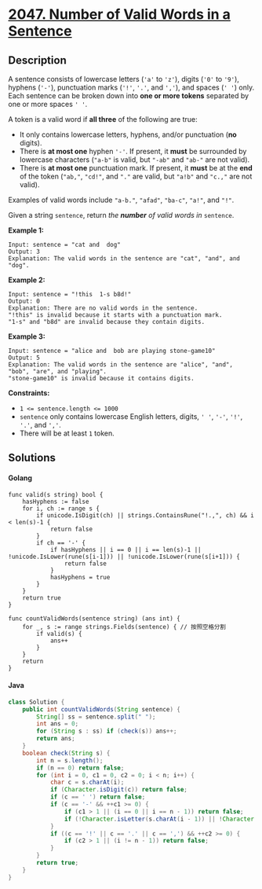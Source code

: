 # [2047. Number of Valid Words in a Sentence](https://leetcode-cn.com/problems/number-of-valid-words-in-a-sentence/)



## Description


A sentence consists of lowercase letters (`'a'` to `'z'`), digits (`'0'` to `'9'`), hyphens (`'-'`), punctuation marks (`'!'`, `'.'`, and `','`), and spaces (`' '`) only. Each sentence can be broken down into **one or more tokens** separated by one or more spaces `' '`.

A token is a valid word if **all three** of the following are true:

- It only contains lowercase letters, hyphens, and/or punctuation (**no** digits).
- There is **at most one** hyphen `'-'`. If present, it **must** be surrounded by lowercase characters (`"a-b"` is valid, but `"-ab"` and `"ab-"` are not valid).
- There is **at most one** punctuation mark. If present, it **must** be at the **end** of the token (`"ab,"`, `"cd!"`, and `"."` are valid, but `"a!b"` and `"c.,"` are not valid).

Examples of valid words include `"a-b."`, `"afad"`, `"ba-c"`, `"a!"`, and `"!"`.

Given a string `sentence`, return *the **number** of valid words in* `sentence`.

 

**Example 1:**

```
Input: sentence = "cat and  dog"
Output: 3
Explanation: The valid words in the sentence are "cat", "and", and "dog".
```

**Example 2:**

```
Input: sentence = "!this  1-s b8d!"
Output: 0
Explanation: There are no valid words in the sentence.
"!this" is invalid because it starts with a punctuation mark.
"1-s" and "b8d" are invalid because they contain digits.
```

**Example 3:**

```
Input: sentence = "alice and  bob are playing stone-game10"
Output: 5
Explanation: The valid words in the sentence are "alice", "and", "bob", "are", and "playing".
"stone-game10" is invalid because it contains digits.
```

 

**Constraints:**

- `1 <= sentence.length <= 1000`
- `sentence` only contains lowercase English letters, digits, `' '`, `'-'`, `'!'`, `'.'`, and `','`.
- There will be at least `1` token.





## Solutions



<!-- tabs:start -->

#### **Golang**

```golang
func valid(s string) bool {
    hasHyphens := false
    for i, ch := range s {
        if unicode.IsDigit(ch) || strings.ContainsRune("!.,", ch) && i < len(s)-1 {
            return false
        }
        if ch == '-' {
            if hasHyphens || i == 0 || i == len(s)-1 || !unicode.IsLower(rune(s[i-1])) || !unicode.IsLower(rune(s[i+1])) {
                return false
            }
            hasHyphens = true
        }
    }
    return true
}

func countValidWords(sentence string) (ans int) {
    for _, s := range strings.Fields(sentence) { // 按照空格分割
        if valid(s) {
            ans++
        }
    }
    return
}
```



#### **Java**

```java
class Solution {
    public int countValidWords(String sentence) {
        String[] ss = sentence.split(" ");
        int ans = 0;
        for (String s : ss) if (check(s)) ans++;
        return ans;
    }
    boolean check(String s) {
        int n = s.length();
        if (n == 0) return false;
        for (int i = 0, c1 = 0, c2 = 0; i < n; i++) {
            char c = s.charAt(i);
            if (Character.isDigit(c)) return false;
            if (c == ' ') return false;
            if (c == '-' && ++c1 >= 0) {
                if (c1 > 1 || (i == 0 || i == n - 1)) return false;
                if (!Character.isLetter(s.charAt(i - 1)) || !Character.isLetter(s.charAt(i + 1))) return false;
            }
            if ((c == '!' || c == '.' || c == ',') && ++c2 >= 0) {
                if (c2 > 1 || (i != n - 1)) return false;
            }
        }
        return true;
    }
}
```





<!-- tabs:end -->
